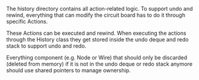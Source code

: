 The history directory contains all action-related logic.
To support undo and rewind, everything that can modify the circuit board
has to do it through specific Actions.

These Actions can be executed and rewind. When executing the actions through
the History class they get stored inside the undo deque and redo stack to
support undo and redo.

Everything component (e.g. Node or Wire) that should only be discarded (deleted from memory)
if it is not in the undo deque or redo stack anymore should use shared pointers to manage ownership.